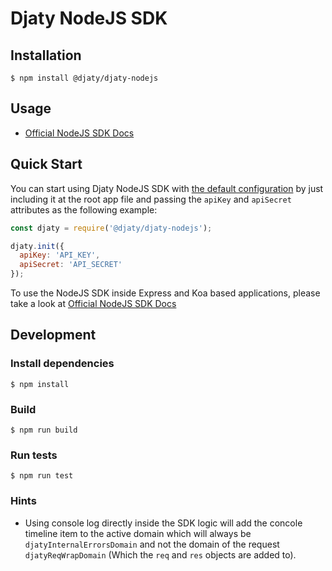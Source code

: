 # Djaty NodeJS SDK

## Installation
`$ npm install @djaty/djaty-nodejs`

## Usage
- [Official NodeJS SDK Docs](https://djaty.com/docs/SDKs/nodeJs/index.html)

## Quick Start
You can start using Djaty NodeJS SDK with [the default configuration](https://djaty.com/docs/SDKs/nodeJs/configuring.html#so-the-default-trackingoptions-are)
by just including it at the root app file and passing the `apiKey` and `apiSecret`
attributes as the following example:

```javascript
const djaty = require('@djaty/djaty-nodejs');

djaty.init({
  apiKey: 'API_KEY',
  apiSecret: 'API_SECRET'
});
```

To use the NodeJS SDK inside Express and Koa based applications, please take a look at [Official NodeJS SDK Docs](https://djaty.com/docs/SDKs/nodeJs/index.html)

## Development
### Install dependencies
`$ npm install`

### Build
`$ npm run build`

### Run tests
`$ npm run test`

### Hints
- Using console log directly inside the SDK logic will add the concole timeline item
to the active domain which will always be `djatyInternalErrorsDomain` and not the domain of the request `djatyReqWrapDomain` (Which the `req` and `res` objects are added to).

